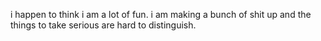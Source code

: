 i happen to think i am a lot of fun.  i am making a bunch of shit up and the things to take serious are hard to distinguish.
